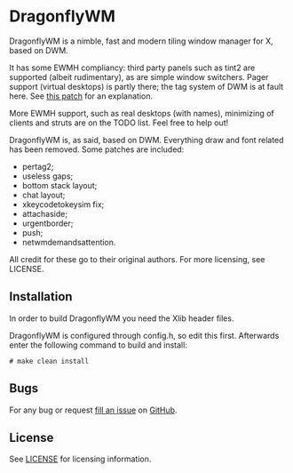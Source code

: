 DragonflyWM
============================
DragonflyWM is a nimble, fast and modern tiling window manager for X, based on DWM.

It has some EWMH compliancy: third party panels such as tint2 are supported (albeit rudimentary), as are simple window switchers.
Pager support (virtual desktops) is partly there; the tag system of DWM is at fault here. See [this patch][url] for an explanation.

  [url]: http://dwm.suckless.org/patches/current_desktop

More EWMH support, such as real desktops (with names), minimizing of clients and struts are on the TODO list. Feel free to help out!

DragonflyWM is, as said, based on DWM. Everything draw and font related has been removed. Some patches are included:

* pertag2;
* useless gaps;
* bottom stack layout;
* chat layout;
* xkeycodetokeysim fix;
* attachaside;
* urgentborder;
* push;
* netwmdemandsattention.

All credit for these go to their original authors. For more licensing, see LICENSE.

Installation
------------
In order to build DragonflyWM you need the Xlib header files.

DragonflyWM is configured through config.h, so edit this first.
Afterwards enter the following command to build and install:

    # make clean install
    
Bugs
----

For any bug or request [fill an issue][bug] on [GitHub][ghp].

  [bug]: https://github.com/Unia/dragonfly/issues
  [ghp]: https://github.com/Unia/dragonfly

License
-------
See [LICENSE][file] for licensing information.

  [file]: https://github.com/Unia/dragonfly/blob/master/LICENSE
